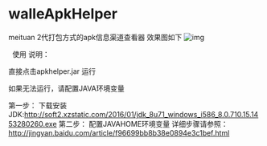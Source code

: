 # walleApkHelper
meituan 2代打包方式的apk信息渠道查看器
效果图如下
![img](https://github.com/tomatozheng/walleApkHelper/apk_helper/readme.gif)

 
使用 说明：

直接点击apkhelper.jar 运行

如果无法运行，请配置JAVA环境变量

第一步：
下载安装JDK:http://soft2.xzstatic.com/2016/01/jdk_8u71_windows_i586_8.0.710.15.1453280260.exe
第二步：
配置JAVAHOME环境变量
详细步骤请参照：http://jingyan.baidu.com/article/f96699bb8b38e0894e3c1bef.html
